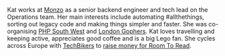 Kat works at [Monzo](https://monzo.com/) as a senior backend engineer and tech lead on the Operations team. Her main interests include automating #allthethings, sorting out legacy code and making things simpler and faster. She was co-organising [PHP South West](https://www.meetup.com/php-sw/) and [London Gophers](https://www.meetup.com/Go-London-User-Group/). Kat loves travelling and keeping active, appreciates good coffee and is a big Lego fan. She cycles across Europe with [TechBikers](https://techbikers.com) to [raise money for Room To Read](https://www.justgiving.com/fundraising/techbikers-paris-to-london-2019-673).
